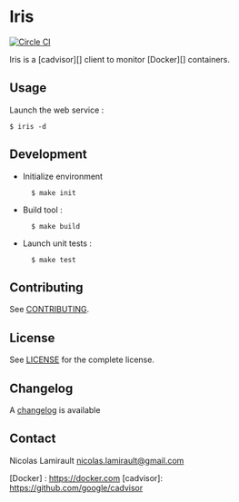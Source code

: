 # Iris

[![Circle CI](https://circleci.com/gh/nlamirault/iris.svg?style=svg)](https://circleci.com/gh/nlamirault/iris)

Iris is a [cadvisor][] client to monitor [Docker][] containers.

## Usage

Launch the web service :

	$ iris -d


## Development

* Initialize environment

        $ make init

* Build tool :

        $ make build

* Launch unit tests :

        $ make test

## Contributing

See [CONTRIBUTING](CONTRIBUTING.md).


## License

See [LICENSE](LICENSE) for the complete license.


## Changelog

A [changelog](ChangeLog.md) is available


## Contact

Nicolas Lamirault <nicolas.lamirault@gmail.com>


[Docker] : https://docker.com
[cadvisor]: https://github.com/google/cadvisor
